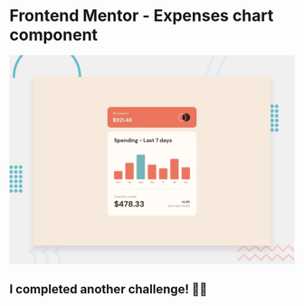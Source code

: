 # Frontend Mentor - Expenses chart component

![Design preview for the Expenses chart component coding challenge](./desktop-preview.jpg)

## I completed another challenge! 🎉🎉
